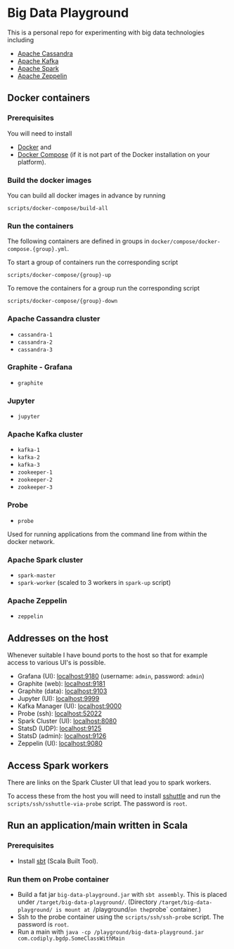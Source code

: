 # Big Data Playground

This is a personal repo for experimenting with big data technologies including

- [Apache Cassandra](http://cassandra.apache.org/)
- [Apache Kafka](http://kafka.apache.org/)
- [Apache Spark](http://spark.apache.org/)
- [Apache Zeppelin](http://zeppelin.apache.org/)

## Docker containers

### Prerequisites

You will need to install

- [Docker](https://www.docker.com/) and
- [Docker Compose](https://docs.docker.com/compose/) (if it is not part of the Docker installation on your platform).

### Build the docker images

You can build all docker images in advance by running

    scripts/docker-compose/build-all

### Run the containers

The following containers are defined in groups in `docker/compose/docker-compose.{group}.yml`.

To start a group of containers run the corresponding script

    scripts/docker-compose/{group}-up

To remove the containers for a group run the corresponding script

    scripts/docker-compose/{group}-down

### Apache Cassandra cluster

- `cassandra-1`
- `cassandra-2`
- `cassandra-3`

### Graphite - Grafana

- `graphite`

### Jupyter

- `jupyter`

### Apache Kafka cluster

- `kafka-1`
- `kafka-2`
- `kafka-3`
- `zookeeper-1`
- `zookeeper-2`
- `zookeeper-3`

### Probe

- `probe`

Used for running applications from the command line from within the docker network.

### Apache Spark cluster

- `spark-master`
- `spark-worker` (scaled to 3 workers in `spark-up` script)

### Apache Zeppelin

- `zeppelin`

## Addresses on the host

Whenever suitable I have bound ports to the host so that for example access to various UI's is possible.

- Grafana (UI): [localhost:9180](http://localhost:9180) (username: `admin`, password: `admin`)
- Graphite (web): [localhost:9181](http://localhost:9181)
- Graphite (data): [localhost:9103](http://localhost:9103)
- Jupyter (UI): [localhost:9999](http://localhost:9999)
- Kafka Manager (UI): [localhost:9000](http://localhost:9000)
- Probe (ssh): [localhost:52022](http://localhost:9000)
- Spark Cluster (UI): [localhost:8080](http://localhost:8080)
- StatsD (UDP): [localhost:9125](http://localhost:9125)
- StatsD (admin): [localhost:9126](http://localhost:9126)
- Zeppelin (UI): [localhost:9080](http://localhost:9080)

## Access Spark workers

There are links on the Spark Cluster UI that lead you to spark workers.

To access these from the host you will need to install [sshuttle](https://github.com/sshuttle/sshuttle) and run the `scripts/ssh/sshuttle-via-probe` script. The password is `root`.

## Run an application/main written in Scala

### Prerequisites

- Install [sbt](http://www.scala-sbt.org/) (Scala Built Tool).

### Run them on Probe container

- Build a fat jar `big-data-playground.jar` with `sbt assembly`. This is placed under `/target/big-data-playground/`. (Directory `/target/big-data-playground/ is mount at `/playground/` on the `probe` container.)
- Ssh to the probe container using the `scripts/ssh/ssh-probe` script. The password is `root`.
- Run a main with `java -cp /playground/big-data-playground.jar com.codiply.bgdp.SomeClassWithMain`
